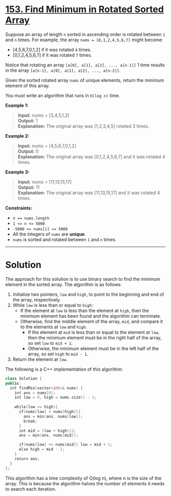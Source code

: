 # [153. Find Minimum in Rotated Sorted Array](https://leetcode.com/problems/find-minimum-in-rotated-sorted-array/)

Suppose an array of length `n` sorted in ascending order is rotated between `1` and `n` times. For example, the array `nums = [0,1,2,4,5,6,7]` might become:

- [4,5,6,7,0,1,2] if it was rotated `4` times.
- [0,1,2,4,5,6,7] if it was rotated `7` times.

Notice that rotating an array `[a[0], a[1], a[2], ..., a[n-1]]` 1 time results in the array `[a[n-1], a[0], a[1], a[2], ..., a[n-2]]`.

Given the sorted rotated array `nums` of unique elements, return the minimum element of this array.

You must write an algorithm that runs in `O(log n)` time.

**Example 1:**

>**Input:** nums = [3,4,5,1,2]<br>
**Output:** 1<br>
**Explanation:** The original array was [1,2,3,4,5] rotated 3 times.

**Example 2:**

>**Input:** nums = [4,5,6,7,0,1,2]<br>
**Output:** 0<br>
**Explanation:** The original array was [0,1,2,4,5,6,7] and it was rotated 4 times.

**Example 3:**

>**Input:** nums = [11,13,15,17]<br>
**Output:** 11<br>
**Explanation:** The original array was [11,13,15,17] and it was rotated 4 times. 
 

**Constraints:**

- `n == nums.length`
- `1 <= n <= 5000`
- `-5000 <= nums[i] <= 5000`
- All the integers of `nums` are **unique**.
- `nums` is sorted and rotated between `1` and `n` times.
---
# Solution

The approach for this solution is to use binary search to find the minimum element in the sorted array. The algorithm is as follows:

1. Initialize two pointers, `low` and `high`, to point to the beginning and end of the array, respectively.
2. While `low` is less than or equal to `high`:
    * If the element at `low` is less than the element at `high`, then the minimum element has been found and the algorithm can terminate.
    * Otherwise, find the middle element of the array, `mid`, and compare it to the elements at `low` and `high`.
        * If the element at `mid` is less than or equal to the element at `low`, then the minimum element must be in the right half of the array, so set `low` to `mid + 1`.
        * Otherwise, the minimum element must be in the left half of the array, so set `high` to `mid - 1`.
3. Return the element at `low`.

The following is a C++ implementation of this algorithm:

```c++
class Solution {
public:
  int findMin(vector<int>& nums) {
    int ans = nums[0];
    int low = 0, high = nums.size() - 1;
     
    while(low <= high){
      if(nums[low] < nums[high]){
        ans = min(ans, nums[low]);
        break;
      }
      int mid = (low + high)/2;
      ans = min(ans, nums[mid]);

      if(nums[low] <= nums[mid]) low = mid + 1;
      else high = mid - 1;
    }
    return ans;
  }
}; 
```

This algorithm has a time complexity of O(log n), where n is the size of the array. This is because the algorithm halves the number of elements it needs to search each iteration.